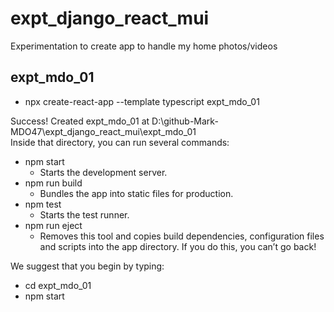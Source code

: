 # expt_django_react_mui
Experimentation to create app to handle my home photos/videos

## expt_mdo_01
- npx create-react-app --template typescript expt_mdo_01<br>

Success! Created expt_mdo_01 at D:\github-Mark-MDO47\expt_django_react_mui\expt_mdo_01<br>
Inside that directory, you can run several commands:
- npm start
  - Starts the development server.
- npm run build
  - Bundles the app into static files for production.
- npm test
  - Starts the test runner.
- npm run eject
  - Removes this tool and copies build dependencies, configuration files and scripts into the app directory. If you do this, you can’t go back!

We suggest that you begin by typing:
- cd expt_mdo_01
- npm start
